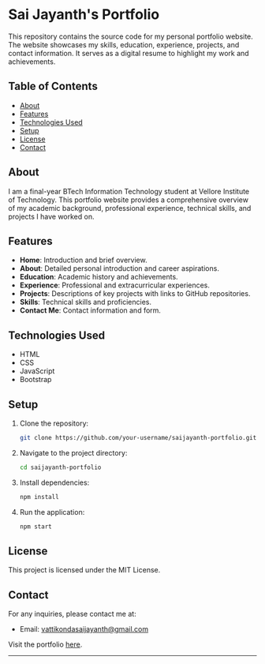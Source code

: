 # Sai Jayanth's Portfolio

This repository contains the source code for my personal portfolio website. The website showcases my skills, education, experience, projects, and contact information. It serves as a digital resume to highlight my work and achievements.

## Table of Contents

- [About](#about)
- [Features](#features)
- [Technologies Used](#technologies-used)
- [Setup](#setup)
- [License](#license)
- [Contact](#contact)

## About

I am a final-year BTech Information Technology student at Vellore Institute of Technology. This portfolio website provides a comprehensive overview of my academic background, professional experience, technical skills, and projects I have worked on.

## Features

- **Home**: Introduction and brief overview.
- **About**: Detailed personal introduction and career aspirations.
- **Education**: Academic history and achievements.
- **Experience**: Professional and extracurricular experiences.
- **Projects**: Descriptions of key projects with links to GitHub repositories.
- **Skills**: Technical skills and proficiencies.
- **Contact Me**: Contact information and form.

## Technologies Used

- HTML
- CSS
- JavaScript
- Bootstrap 

## Setup

1. Clone the repository:
   ```sh
   git clone https://github.com/your-username/saijayanth-portfolio.git
   ```
2. Navigate to the project directory:
   ```sh
   cd saijayanth-portfolio
   ```
3. Install dependencies:
   ```sh
   npm install
   ```
4. Run the application:
   ```sh
   npm start
   ```

## License

This project is licensed under the MIT License.

## Contact

For any inquiries, please contact me at:
- Email: vattikondasaijayanth@gmail.com

Visit the portfolio [here](https://saijayanth-portfolio.netlify.app/).

---
